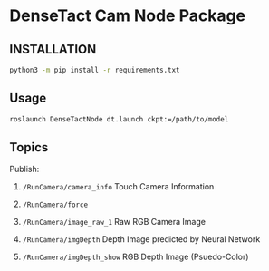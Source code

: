 # DenseTact Cam Node Package

## INSTALLATION

```bash
python3 -m pip install -r requirements.txt
```

## Usage

```bash
roslaunch DenseTactNode dt.launch ckpt:=/path/to/model
```

## Topics 

Publish:

1. `/RunCamera/camera_info` Touch Camera Information 

2. `/RunCamera/force` 

3. `/RunCamera/image_raw_1` Raw RGB Camera Image
 
4. `/RunCamera/imgDepth` Depth Image predicted by Neural Network
 
5. `/RunCamera/imgDepth_show` RGB Depth Image (Psuedo-Color) 